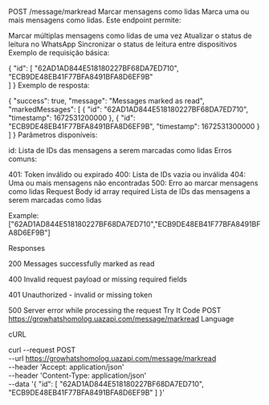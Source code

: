 POST
/message/markread
Marcar mensagens como lidas
Marca uma ou mais mensagens como lidas. Este endpoint permite:

Marcar múltiplas mensagens como lidas de uma vez
Atualizar o status de leitura no WhatsApp
Sincronizar o status de leitura entre dispositivos
Exemplo de requisição básica:

{
  "id": [
    "62AD1AD844E518180227BF68DA7ED710",
    "ECB9DE48EB41F77BFA8491BFA8D6EF9B"  
  ]
}
Exemplo de resposta:

{
  "success": true,
  "message": "Messages marked as read",
  "markedMessages": [
    {
      "id": "62AD1AD844E518180227BF68DA7ED710",
      "timestamp": 1672531200000
    },
    {
      "id": "ECB9DE48EB41F77BFA8491BFA8D6EF9B",
      "timestamp": 1672531300000
    }
  ]
}
Parâmetros disponíveis:

id: Lista de IDs das mensagens a serem marcadas como lidas
Erros comuns:

401: Token inválido ou expirado
400: Lista de IDs vazia ou inválida
404: Uma ou mais mensagens não encontradas
500: Erro ao marcar mensagens como lidas
Request
Body
id
array
required
Lista de IDs das mensagens a serem marcadas como lidas

Example: ["62AD1AD844E518180227BF68DA7ED710","ECB9DE48EB41F77BFA8491BFA8D6EF9B"]

Responses

200
Messages successfully marked as read

400
Invalid request payload or missing required fields

401
Unauthorized - invalid or missing token

500
Server error while processing the request
Try It
Code
POST
https://growhatshomolog.uazapi.com/message/markread
Language

cURL

curl --request POST \
  --url https://growhatshomolog.uazapi.com/message/markread \
  --header 'Accept: application/json' \
  --header 'Content-Type: application/json' \
  --data '{
  "id": [
    "62AD1AD844E518180227BF68DA7ED710",
    "ECB9DE48EB41F77BFA8491BFA8D6EF9B"
  ]
}'